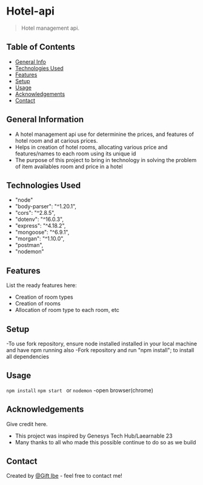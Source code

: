 # Hotel-api
> Hotel management api.

## Table of Contents
* [General Info](#general-information)
* [Technologies Used](#technologies-used)
* [Features](#features)
* [Setup](#setup)
* [Usage](#usage)
* [Acknowledgements](#acknowledgements)
* [Contact](#contact)



## General Information
- A hotel management api use for determinine the prices, and features of hotel room and at carious prices.
- Helps in creation of hotel rooms, allocating various price and features/names to each room using its unique id
- The purpose of this project to bring in technology in solving the problem of item availables room and price in a hotel

## Technologies Used
-  "node" 
-  "body-parser": "^1.20.1",
-  "cors": "^2.8.5",
-  "dotenv": "^16.0.3",
-  "express": "^4.18.2",
-  "mongoose": "^6.9.1",
-  "morgan": "^1.10.0",
-  "postman",
-  "nodemon"


## Features
List the ready features here:
- Creation of room types
- Creation of rooms
- Allocation of room type to each room, etc


## Setup

-To use fork repository, ensure node installed installed in your local machine and have npm running also
-Fork repository and run "npm install"; to install all dependencies


## Usage
`npm install`
`npm start ` or `nodemon`
-open browser(chrome)


## Acknowledgements
Give credit here.
- This project was inspired by Genesys Tech Hub/Laearnable 23
- Many thanks to all who made this possible continue to do so as we build


## Contact
Created by [@Gift Ibe](giftibe62@gmail.com) - feel free to contact me!
